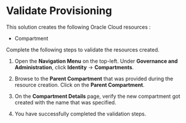 # Validate Provisioning

This solution creates the following Oracle Cloud resources :

* Compartment

Complete the following steps to validate the resources created.

1. Open the **Navigation Menu** on the top-left. Under **Governance and Administration**, click **Identity** -> **Compartments**.

2. Browse to the **Parent Compartment** that was provided during the resource creation. Click on the **Parent Compartment**.

3. On the **Compartment Details** page, verify the new compartment got created with the name that was specified.

4. You have successfully completed the validation steps.
